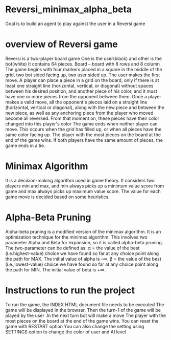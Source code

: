 # Reversi_minimax_alpha_beta
Goal is to build an agent to play against the user in a Reversi game

# overview of Reversi game
Reversi is a two-player board game
One is the user(black) and other is the bot(white)
It contains 64 pieces.
 Board – board with 8 rows and 8 column
The game begins with four markers placed in a square in the middle of the grid, two bot sided facing up, two user sided up. The  user makes the first move.
A player can place a piece in a grid on the board, only if there is at least one straight line (horizontal, vertical, or diagonal) without spaces between his desired position, and another piece of his color, and it must have one or more pieces from the opponent between them.
Once a player makes a valid move, all the opponent's pieces laid on a straight line (horizontal, vertical or diagonal), along with the new piece and between the new piece, as well as any anchoring piece from the player who moved become all reversed. From that moment on, these pieces have their color changed into this player's color
The game ends when neither player can move. This occurs when the grid has filled up, or when all pieces have the same color facing up.
The player with the most pieces on the board at the end of the game wins.
If both players have the same amount of pieces, the game ends in a tie.

# Minimax Algorithm
It is a decision-making algorithm used in game theory. 
It considers two players min and max, and min always picks up a minimum value score from game and max always picks up maximum value score.
The value for each game move is decided based on some heuristics.

# Alpha-Beta Pruning
Alpha-beta pruning is a modified version of the minimax algorithm. It is an optimization technique for the minimax algorithm.
This involves two parameter Alpha and Beta for expansion, so it is called alpha-beta pruning.
The two-parameter can be defined as:
α = the value of the best (i.e.highest-value) choice we have found so far at any choice point along the path for MAX. The initial value of alpha is -∞.
β = the value of the best (i.e.,lowest-value) choice we have found so far at any choice point along the path for MIN. The initial value of beta is +∞.

# Instructions to run the project
To run the game, the INDEX HTML document file needs to be executed
The game will be displayed in the browser.
Then the turn-1 of the game will be played by the user .In the next turn bot will make a move
The player with the most pieces on the board at the end of the game wins.
You can reset the game with RESTART option
You can also change the setting using SETTINGS option to change the color of user and AI level








